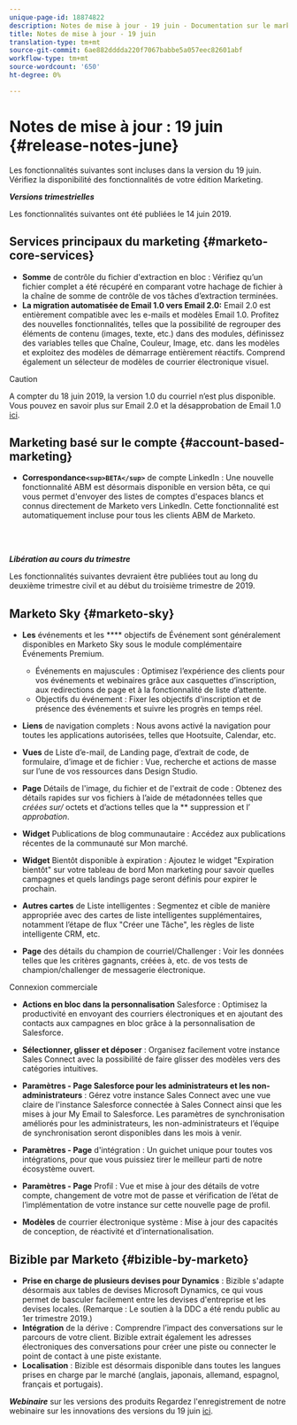 ```yaml
---
unique-page-id: 18874822
description: Notes de mise à jour - 19 juin - Documentation sur le marketing - Documentation du produit
title: Notes de mise à jour - 19 juin
translation-type: tm+mt
source-git-commit: 6ae882dddda220f7067babbe5a057eec82601abf
workflow-type: tm+mt
source-wordcount: '650'
ht-degree: 0%

---
```



# Notes de mise à jour : 19 juin {#release-notes-june}

Les fonctionnalités suivantes sont incluses dans la version du 19 juin. Vérifiez la disponibilité des fonctionnalités de votre édition Marketing.

***Versions trimestrielles***

Les fonctionnalités suivantes ont été publiées le 14 juin 2019.

## Services principaux du marketing {#marketo-core-services}

* **Somme** de contrôle du fichier d&#39;extraction en bloc : Vérifiez qu’un fichier complet a été récupéré en comparant votre hachage de fichier à la chaîne de somme de contrôle de vos tâches d’extraction terminées.
* **La migration automatisée de Email 1.0 vers Email 2.0:** Email 2.0 est entièrement compatible avec les e-mails et modèles Email 1.0. Profitez des nouvelles fonctionnalités, telles que la possibilité de regrouper des éléments de contenu (images, texte, etc.) dans des modules, définissez des variables telles que Chaîne, Couleur, Image, etc. dans les modèles et exploitez des modèles de démarrage entièrement réactifs. Comprend également un sélecteur de modèles de courrier électronique visuel.

>[!CAUTION]
>
>A compter du 18 juin 2019, la version 1.0 du courriel n’est plus disponible. Vous pouvez en savoir plus sur Email 2.0 et la désapprobation de Email 1.0 [ici](https://nation.marketo.com/docs/DOC-7038).

## Marketing basé sur le compte {#account-based-marketing}

* **Correspondance`<sup>BETA</sup>`**  de compte LinkedIn : Une nouvelle fonctionnalité ABM est désormais disponible en version bêta, ce qui vous permet d&#39;envoyer des listes de comptes d&#39;espaces blancs et connus directement de Marketo vers LinkedIn. Cette fonctionnalité est automatiquement incluse pour tous les clients ABM de Marketo.

<br> 

***Libération au cours du trimestre***

Les fonctionnalités suivantes devraient être publiées tout au long du deuxième trimestre civil et au début du troisième trimestre de 2019.

## Marketo Sky {#marketo-sky}

* **Les** événements et les  **** objectifs de Événement sont généralement disponibles en Marketo Sky sous le module complémentaire Événements Premium.

   * Événements en majuscules : Optimisez l’expérience des clients pour vos événements et webinaires grâce aux casquettes d’inscription, aux redirections de page et à la fonctionnalité de liste d’attente.
   * Objectifs du événement : Fixer les objectifs d&#39;inscription et de présence des événements et suivre les progrès en temps réel.

* **Liens** de navigation complets : Nous avons activé la navigation pour toutes les applications autorisées, telles que Hootsuite, Calendar, etc.
* **Vues** de Liste d’e-mail, de Landing page, d’extrait de code, de formulaire, d’image et de fichier : Vue, recherche et actions de masse sur l’une de vos ressources dans Design Studio.
* **Page** Détails de l&#39;image, du fichier et de l&#39;extrait de code : Obtenez des détails rapides sur vos fichiers à l’aide de métadonnées telles que  *créées sur/* octets et d’actions telles que la  ** suppression et l’ *approbation*.
* **Widget** Publications de blog communautaire : Accédez aux publications récentes de la communauté sur Mon marché.
* **Widget** Bientôt disponible à expiration : Ajoutez le widget &quot;Expiration bientôt&quot; sur votre tableau de bord Mon marketing pour savoir quelles campagnes et quels landings page seront définis pour expirer le prochain.
* **Autres cartes** de Liste intelligentes : Segmentez et cible de manière appropriée avec des cartes de liste intelligentes supplémentaires, notamment l’étape de flux &quot;Créer une Tâche&quot;, les règles de liste intelligente CRM, etc.
* **Page** des détails du champion de courriel/Challenger : Voir les données telles que les critères gagnants, créées à, etc. de vos tests de champion/challenger de messagerie électronique.

Connexion commerciale

* **Actions en bloc dans la personnalisation** Salesforce : Optimisez la productivité en envoyant des courriers électroniques et en ajoutant des contacts aux campagnes en bloc grâce à la personnalisation de Salesforce.
* **Sélectionner, glisser et déposer** : Organisez facilement votre instance Sales Connect avec la possibilité de faire glisser des modèles vers des catégories intuitives.
* **Paramètres - Page Salesforce pour les administrateurs et les non-administrateurs** : Gérez votre instance Sales Connect avec une vue claire de l&#39;instance Salesforce connectée à Sales Connect ainsi que les mises à jour My Email to Salesforce. Les paramètres de synchronisation améliorés pour les administrateurs, les non-administrateurs et l’équipe de synchronisation seront disponibles dans les mois à venir.
* **Paramètres - Page** d&#39;intégration : Un guichet unique pour toutes vos intégrations, pour que vous puissiez tirer le meilleur parti de notre écosystème ouvert.
* **Paramètres - Page** Profil : Vue et mise à jour des détails de votre compte, changement de votre mot de passe et vérification de l’état de l’implémentation de votre instance sur cette nouvelle page de profil.

* **Modèles** de courrier électronique système : Mise à jour des capacités de conception, de réactivité et d’internationalisation.

## Bizible par Marketo {#bizible-by-marketo}

* **Prise en charge de plusieurs devises pour Dynamics** : Bizible s&#39;adapte désormais aux tables de devises Microsoft Dynamics, ce qui vous permet de basculer facilement entre les devises d&#39;entreprise et les devises locales. (Remarque : Le soutien à la DDC a été rendu public au 1er trimestre 2019.)
* **Intégration** de la dérive : Comprendre l’impact des conversations sur le parcours de votre client. Bizible extrait également les adresses électroniques des conversations pour créer une piste ou connecter le point de contact à une piste existante.
* **Localisation** : Bizible est désormais disponible dans toutes les langues prises en charge par le marché (anglais, japonais, allemand, espagnol, français et portugais).

***Webinaire*** sur les versions des produits Regardez l&#39;enregistrement de notre webinaire sur les innovations des versions du 19 juin  [ici](https://engage.marketo.com/Marketo-June-Product-Release-2019-On-Demand.html).
